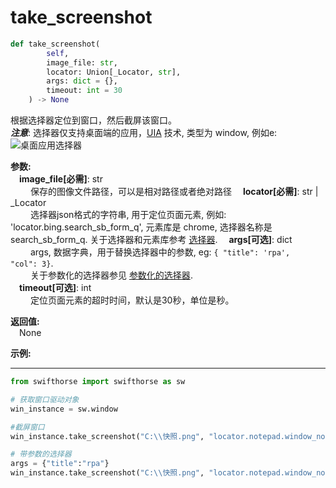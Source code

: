 # take_screenshot

```python
def take_screenshot(
        self, 
        image_file: str,
        locator: Union[_Locator, str],
        args: dict = {}, 
        timeout: int = 30
    ) -> None
```  

根据选择器定位到窗口，然后截屏该窗口。  
***注意***: 选择器仅支持桌面端的应用，[UIA](../../../concepts/uia.md) 技术, 类型为 window, 例如e:  
        ![桌面应用选择器](../../../img/window_locator.png)

**参数:**  
    &emsp;**image_file[必需]**: str   
        &emsp;&emsp; 保存的图像文件路径，可以是相对路径或者绝对路径
    &emsp;**locator[必需]**: str | _Locator   
        &emsp;&emsp; 选择器json格式的字符串, 用于定位页面元素, 例如: 'locator.bing.search_sb_form_q', 元素库是 chrome, 选择器名称是 search_sb_form_q. 关于选择器和元素库参考 [选择器](./../../../concepts/locator.md). 
    &emsp;**args[可选]**: dict  
        &emsp;&emsp; args, 数据字典，用于替换选择器中的参数, eg: `{ "title": 'rpa',  "col": 3}`.  
        &emsp;&emsp; 关于参数化的选择器参见 [参数化的选择器](./../../../concepts/locator.md#parametric-locator).  
    &emsp;**timeout[可选]**: int  
        &emsp;&emsp; 定位页面元素的超时时间，默认是30秒，单位是秒。 

**返回值:**  
    &emsp;None

**示例:**
***
```python
from swifthorse import swifthorse as sw

# 获取窗口驱动对象
win_instance = sw.window

#截屏窗口
win_instance.take_screenshot("C:\\快照.png", "locator.notepad.window_notitle_notepad")

# 带参数的选择器
args = {"title":"rpa"}
win_instance.take_screenshot("C:\\快照.png", "locator.notepad.window_notitle_notepad", args)
```